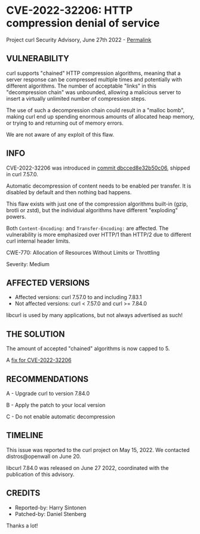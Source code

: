 CVE-2022-32206: HTTP compression denial of service
==================================================

Project curl Security Advisory, June 27th 2022 -
[Permalink](https://curl.se/docs/CVE-2022-32206.html)

VULNERABILITY
-------------

curl supports "chained" HTTP compression algorithms, meaning that a server
response can be compressed multiple times and potentially with different
algorithms. The number of acceptable "links" in this "decompression chain" was
unbounded, allowing a malicious server to insert a virtually unlimited number
of compression steps.

The use of such a decompression chain could result in a "malloc bomb", making
curl end up spending enormous amounts of allocated heap memory, or trying to
and returning out of memory errors.

We are not aware of any exploit of this flaw.

INFO
----

CVE-2022-32206 was introduced in [commit
dbcced8e32b50c06](https://github.com/curl/curl/commit/dbcced8e32b50c06),
shipped in curl 7.57.0.

Automatic decompression of content needs to be enabled per transfer. It is
disabled by default and then nothing bad happens.

This flaw exists with just one of the compression algorithms built-in (gzip,
brotli or zstd), but the individual algorithms have different "exploding"
powers.

Both `Content-Encoding:` and `Transfer-Encoding:` are affected. The
vulnerability is more emphasized over HTTP/1 than HTTP/2 due to different curl
internal header limits.

CWE-770: Allocation of Resources Without Limits or Throttling

Severity: Medium

AFFECTED VERSIONS
-----------------

- Affected versions: curl 7.57.0 to and including 7.83.1
- Not affected versions: curl < 7.57.0 and curl >= 7.84.0

libcurl is used by many applications, but not always advertised as such!

THE SOLUTION
------------

The amount of accepted "chained" algorithms is now capped to 5.

A [fix for CVE-2022-32206](https://github.com/curl/curl/commit/3a09fbb7f264c67c43)

RECOMMENDATIONS
--------------

 A - Upgrade curl to version 7.84.0

 B - Apply the patch to your local version
 
 C - Do not enable automatic decompression
 
TIMELINE
--------

This issue was reported to the curl project on May 15, 2022. We contacted
distros@openwall on June 20.

libcurl 7.84.0 was released on June 27 2022, coordinated with the publication
of this advisory.

CREDITS
-------

- Reported-by: Harry Sintonen
- Patched-by: Daniel Stenberg

Thanks a lot!
